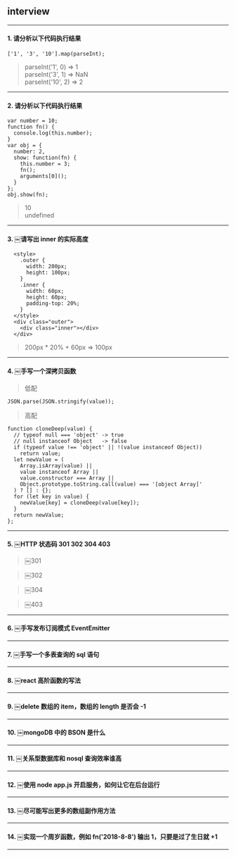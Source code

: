 ## interview

---
#### 1. 请分析以下代码执行结果
```
['1', '3', '10'].map(parseInt);
```
> parseInt('1', 0) => 1  
> parseInt('3', 1) => NaN  
> parseInt('10', 2) => 2  
---
#### 2. 请分析以下代码执行结果
```
var number = 10;
function fn() {
  console.log(this.number);
}
var obj = {
  number: 2,
  show: function(fn) {
    this.number = 3;
    fn();
    arguments[0]();
  }
};
obj.show(fn);
```
> 10  
> undefined
---
#### 3. ￼请写出 inner 的实际高度
```
  <style>
    .outer {
      width: 200px;
      height: 100px;
    }
    .inner {
      width: 60px;
      height: 60px;
      padding-top: 20%;
    }
  </style>
  <div class="outer">
    <div class="inner"></div>
  </div>
```
> 200px * 20% + 60px => 100px

---
#### 4. ￼手写一个深拷贝函数
> 低配  
```
JSON.parse(JSON.stringify(value));
```
> 高配
```
function cloneDeep(value) {
  // typeof null === 'object' -> true
  // null instanceof Object   -> false
  if (typeof value !== 'object' || !(value instanceof Object))
    return value;
  let newValue = (
    Array.isArray(value) ||
    value instanceof Array ||
    value.constructor === Array ||
    Object.prototype.toString.call(value) === '[object Array]'
  ) ? [] : {};
  for (let key in value) {
    newValue[key] = cloneDeep(value[key]);
  }
  return newValue;
};
```
---
#### 5. ￼HTTP 状态码 301 302 304 403
> ￼301  

> ￼302  

> ￼304  

> ￼403  

---
#### 6. ￼手写发布订阅模式 EventEmitter
---
#### 7. ￼手写一个多表查询的 sql 语句
---
#### 8. ￼react 高阶函数的写法
---
#### 9. ￼delete 数组的 item，数组的 length 是否会 -1
---
#### 10. ￼mongoDB 中的 BSON 是什么
---
#### 11. ￼关系型数据库和 nosql 查询效率谁高
---
#### 12. ￼使用 node app.js 开启服务，如何让它在后台运行
---
#### 13. ￼尽可能写出更多的数组副作用方法
---
#### 14. ￼实现一个周岁函数，例如 fn('2018-8-8') 输出 1，只要是过了生日就 +1
---

